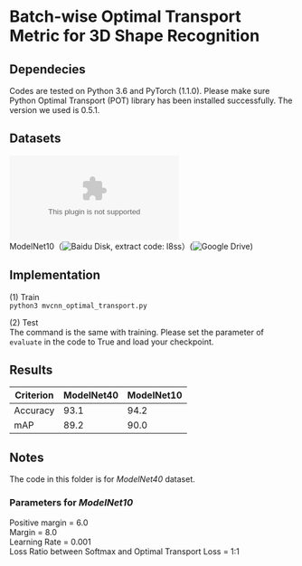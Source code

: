 # Batch-wise Optimal Transport Metric for 3D Shape Recognition

## Dependecies

Codes are tested on Python 3.6 and PyTorch (1.1.0). Please make sure Python Optimal Transport (POT) library has been installed successfully. The version we used is 0.5.1.  

## Datasets

![*ModelNet40*](supermoe.cs.umass.edu/shape_recog/shaded_images.tar.gz)  
ModelNet10（![Baidu Disk](https://pan.baidu.com/s/1hQmC9Z9adjzofeEwrEPCQw), extract code: l8ss）(![Google Drive](https://drive.google.com/file/d/13x8jWCu_BhLImMdGWVt7kWvryKC5wL9x/view?usp=sharing))  

## Implementation
(1) Train  
`python3 mvcnn_optimal_transport.py`

(2) Test  
The command is the same with training. Please set the parameter of `evaluate` in the code to True and load your checkpoint.

## Results
| Criterion | ModelNet40 | ModelNet10 |
| --- | -- | -- |
| Accuracy | 93.1 | 94.2 |
| mAP | 89.2 | 90.0 |

## Notes
The code in this folder is for *ModelNet40* dataset. 

### Parameters for *ModelNet10*
Positive margin = 6.0  
Margin = 8.0  
Learning Rate = 0.001  
Loss Ratio between Softmax and Optimal Transport Loss = 1:1
